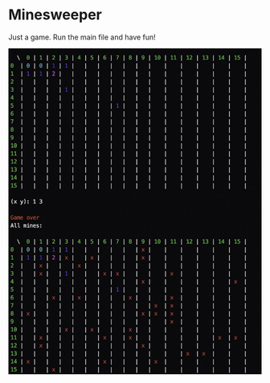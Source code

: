 # Minesweeper

Just a game. Run the main file and have fun!

<div align="center">
    <img src="game-img.jpeg">
</div>
